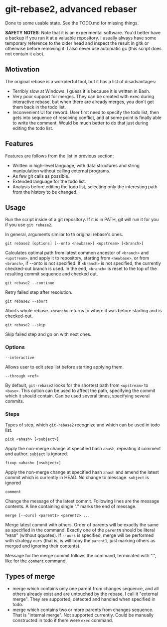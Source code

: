 # git-rebase2, advanced rebaser

Done to some usable state. See the TODO.md for missing things.

**SAFETY NOTES**: Note that it is an experimental software. You'd better have a
backup if you run it at a valuable repository. I usually always have some
temporary reference to the older head and inspect the result in gitk or
otherwise before removing it. I also never use automatic gc (this script does
not contain it also).

## Motivation

The original rebase is a wornderful tool, but it has a list of disadvantages:

* Terribly slow at Windows. I guess it is because it is written in Bash.
* Very poor support for merges. They can be created with exec during interactive rebase,
  but when there are already merges, you don't get them back in the todo list.
* Inconvenient UI for reword. User first need to specify the todo list, then
  gets into sequence of resolving conflict, and at some point is finally able
  to write the comment. Would be much better to do that just during editing
  the todo list.

## Features

Features are follows from the list in previous section:

* Written in high-level language, with data structures and string manipulation
  without calling external programs.
* As few git calls as possible.
* Extended language for the todo list.
* Analysis before editing the todo list, selecting only the interesting path
  from the history to be changed.

## Usage

Run the script inside of a git repository. If it is in PATH, git will run it
for you if you use `git rebase2`.

In general, arguments similar to th original rebase's ones.

`git rebase2 [options] [--onto <newbase>] <upstream> [<branch>]`

Calculates optimal path from latest common ancestor of `<branch>` and
`<upstream>`, and apply it to repository, starting from `<newbase>`, or from
`<branch>`, if --onto is not specified. If `<branch>` is not specified,
the currently checked-out branch is used. In the end, `<branch>` is reset to
the top of the resulting commit sequence and checked out.

`git rebase2 --continue`

Retry failed step after resolution.

`git rebase2 --abort`

Aborts whole rebase. `<branch>` returns to where it was before starting and is
checked-out.

`git rebase2 --skip`

Skip failed step and go on with next ones.

### Options

`--interactive`

Allows user to edit step list before starting applying them.

`--through <ref>`

By default, `git-rebase2` looks for the shortest path from `<upstream>` to
`<base>`.  This option can be used to affect the path, specifying the commit
which it should contain. Can be used several times, specifying several commits.

### Steps

Types of step, which `git-rebase2` recognize and which can be used in todo list.

`pick <ahash> [<subject>]`

Apply the non-merge change at specified hash `ahash`, repeating it comment and
author. `subject` is ignored.

`fixup <ahash> [<subject>]`

Apply the non-merge change at specified hash `ahash` and amend the latest
commit which is currently in HEAD. No change to message. `subject` is ignored

`comment`

Change the message of the latest commit. Following lines are the message contents.
A line containing single "." marks the end of message.

`merge [--ours] <parent1> <parent2> ...`

Merge latest commit with others. Order of parents will be exactly the same as
specified in the command. Exactly one of the `parentN` should be literal
"`HEAD`" (without qquotes). If `--ours` is specified, merge will be performed
with strategy `ours` (that is, is will copy the `parent1`, just marking others
as merged and ignoring their contents).

Message for the merge commit follows the command, terminated with ".", like for
the `comment` command.

## Types of merge

* merge which contains only one parent from changes sequence, and all others
  already exist and are untouched by the rebase. I call it "external merge".
  They are supported, detected and handled when specified in todo.
* merge which contains two or more parents from changes sequence. That is
  "internal merge". Not supported currently. Could be manually constructed in
  todo if there were `exec` command.
